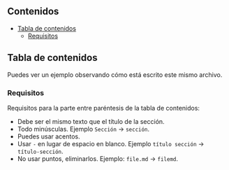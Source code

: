 ## Contenidos

- [Tabla de contenidos](#tabla-de-contenidos)
    - [Requisitos](#requisitos)

## Tabla de contenidos

Puedes ver un ejemplo observando cómo está escrito este mismo archivo.

### Requisitos

Requisitos para la parte entre paréntesis de la tabla de contenidos:

- Debe ser el mismo texto que el título de la sección.
- Todo minúsculas. Ejemplo `Sección` -> `sección`.
- Puedes usar acentos. 
- Usar `-` en lugar de espacio en blanco. Ejemplo `título sección` -> `título-sección`.
- No usar puntos, eliminarlos. Ejemplo: `file.md` -> `filemd`.

